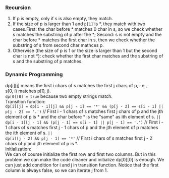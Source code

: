 ### Recursion  
1. If p is empty, only if s is also empty, they match.  
2. If the size of p is larger than 1 and `p[1]` is *, they match with two cases.First: the char before * matches 0 char in s, so we check whether s matches the substring of p after the *; Second: s is not empty and the char before * matches the first char in s, then we check whether the substring of s from second char mathces p.  
3. Otherwise (the size of p is 1 or the size is larger than 1 but the second char is not *): check whether the first char matches and the substring of s and the substring of p matches.  

  
### Dynamic Programming  
dp[i][j] means the first i chars of s matches the first j chars of p, i.e.,   
s[0, i) matches p[0, j).  
`dp[0][0] = true` because two empty strings match.  
Transition function:  
`dp[i][j] = dp[i - 1][j] && p[j - 1] == '*' && (p[j - 2] == s[i - 1] || p[j - 2] == '.')` // First i - 1 chars of s matches first j chars of p and the jth element of p is * and the char before * is the "same" as ith element of s. `||`  
`dp[i - 1][j - 1] && (p[j - 1] == s[i - 1] || p[j - 1] == '.')` // First i - 1 chars of s matches first j - 1 chars of p and the jth element of p matches the ith element of s. `||`  
`dp[i][j - 2] && p[j - 1] == '*'` // First i chars of s matches first j - 2 chars of p and jth element of p is *.  
Initialization:  
We can of course initialize the first row and first two columns. But in this problem we can make the code cleaner and initialize dp[0][0] is enough. We can just add condition for i and j in transition function. Notice that the first column is always false, so we can iterate j from 1.
